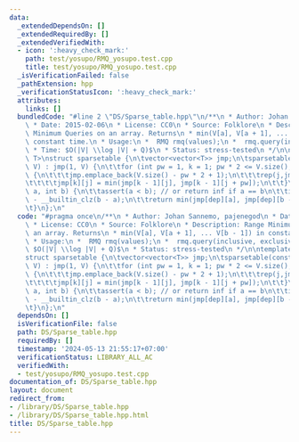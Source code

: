 ```yaml
---
data:
  _extendedDependsOn: []
  _extendedRequiredBy: []
  _extendedVerifiedWith:
  - icon: ':heavy_check_mark:'
    path: test/yosupo/RMQ_yosupo.test.cpp
    title: test/yosupo/RMQ_yosupo.test.cpp
  _isVerificationFailed: false
  _pathExtension: hpp
  _verificationStatusIcon: ':heavy_check_mark:'
  attributes:
    links: []
  bundledCode: "#line 2 \"DS/Sparse_table.hpp\"\n/**\n * Author: Johan Sannemo, pajenegod\n\
    \ * Date: 2015-02-06\n * License: CC0\n * Source: Folklore\n * Description: Range\
    \ Minimum Queries on an array. Returns\n * min(V[a], V[a + 1], ... V[b - 1]) in\
    \ constant time.\n * Usage:\n *  RMQ rmq(values);\n *  rmq.query(inclusive, exclusive);\n\
    \ * Time: $O(|V| \\log |V| + Q)$\n * Status: stress-tested\n */\n\ntemplate<class\
    \ T>\nstruct sparsetable {\n\tvector<vector<T>> jmp;\n\tsparsetable(const vector<T>&\
    \ V) : jmp(1, V) {\n\t\tfor (int pw = 1, k = 1; pw * 2 <= V.size(); pw *= 2, ++k)\
    \ {\n\t\t\tjmp.emplace_back(V.size() - pw * 2 + 1);\n\t\t\trep(j,jmp[k].size())\n\
    \t\t\t\tjmp[k][j] = min(jmp[k - 1][j], jmp[k - 1][j + pw]);\n\t\t}\n\t}\n\tT query(int\
    \ a, int b) {\n\t\tassert(a < b); // or return inf if a == b\n\t\tint dep = 31\
    \ - __builtin_clz(b - a);\n\t\treturn min(jmp[dep][a], jmp[dep][b - (1 << dep)]);\n\
    \t}\n};\n"
  code: "#pragma once\n/**\n * Author: Johan Sannemo, pajenegod\n * Date: 2015-02-06\n\
    \ * License: CC0\n * Source: Folklore\n * Description: Range Minimum Queries on\
    \ an array. Returns\n * min(V[a], V[a + 1], ... V[b - 1]) in constant time.\n\
    \ * Usage:\n *  RMQ rmq(values);\n *  rmq.query(inclusive, exclusive);\n * Time:\
    \ $O(|V| \\log |V| + Q)$\n * Status: stress-tested\n */\n\ntemplate<class T>\n\
    struct sparsetable {\n\tvector<vector<T>> jmp;\n\tsparsetable(const vector<T>&\
    \ V) : jmp(1, V) {\n\t\tfor (int pw = 1, k = 1; pw * 2 <= V.size(); pw *= 2, ++k)\
    \ {\n\t\t\tjmp.emplace_back(V.size() - pw * 2 + 1);\n\t\t\trep(j,jmp[k].size())\n\
    \t\t\t\tjmp[k][j] = min(jmp[k - 1][j], jmp[k - 1][j + pw]);\n\t\t}\n\t}\n\tT query(int\
    \ a, int b) {\n\t\tassert(a < b); // or return inf if a == b\n\t\tint dep = 31\
    \ - __builtin_clz(b - a);\n\t\treturn min(jmp[dep][a], jmp[dep][b - (1 << dep)]);\n\
    \t}\n};\n"
  dependsOn: []
  isVerificationFile: false
  path: DS/Sparse_table.hpp
  requiredBy: []
  timestamp: '2024-05-13 21:55:17+07:00'
  verificationStatus: LIBRARY_ALL_AC
  verifiedWith:
  - test/yosupo/RMQ_yosupo.test.cpp
documentation_of: DS/Sparse_table.hpp
layout: document
redirect_from:
- /library/DS/Sparse_table.hpp
- /library/DS/Sparse_table.hpp.html
title: DS/Sparse_table.hpp
---
```

